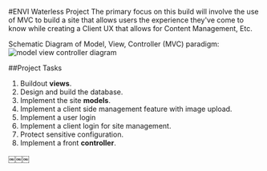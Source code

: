 #ENVI Waterless Project
The primary focus on this build will involve the use of MVC to build a site that allows users the experience they've come to know while creating a Client UX that allows for Content Management, Etc. 


Schematic Diagram of Model, View, Controller (MVC) paradigm:
![model view controller diagram](mvc-diagram.png)


##Project Tasks
1. Buildout **views**.
2. Design and build the database.
3. Implement the site **models**.
4. Implement a client side management feature with image upload.
5. Implement a user login
6. Implement a client login for site management.
7. Protect sensitive configuration. 
8. Implement a front **controller**.






￼￼￼
